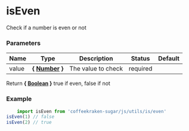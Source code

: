 # isEven

Check if a number is even or not


### Parameters
Name  |  Type  |  Description  |  Status  |  Default
------------  |  ------------  |  ------------  |  ------------  |  ------------
value  |  **{ [Number](https://developer.mozilla.org/fr/docs/Web/JavaScript/Reference/Objets_globaux/Number) }**  |  The value to check  |  required  |

Return **{ [Boolean](https://developer.mozilla.org/fr/docs/Web/JavaScript/Reference/Objets_globaux/Boolean) }** true if even, false if not

### Example
```js
	import isEven from 'coffeekraken-sugar/js/utils/is/even'
isEven(1) // false
isEven(2) // true
```